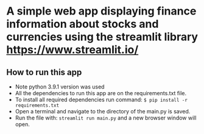 # A simple web app displaying finance information about stocks and currencies using the streamlit library https://www.streamlit.io/

## How to run this app
- Note python 3.9.1 version was used
- All the dependencies to run this app are on the requirements.txt file.
- To install all required dependencies run command: `$ pip install -r requirements.txt`
- Open a terminal and navigate to the directory of the main.py is saved.
- Run the file with: `streamlit run main.py` and a new browser window will open.

